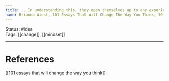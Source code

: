 ```yaml
---
title: ...In understanding this, they open themselves up to any experience that their life evolves toward, knowing there are equal parts good and bad in anything.
name: Brianna Wiest, 101 Essays That Will Change The Way You Think, 10 Things Emotionally Intelligent People do not Do
---
```


Status: #idea  
Tags:  [[change]], [[mindset]]

---
# References
[[101 essays that will change the way you think]]
